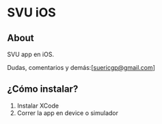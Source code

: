 SVU iOS
====================

About
-----
SVU app en iOS.

Dudas, comentarios y demás:[suericgp@gmail.com]



¿Cómo instalar?
--------------

1. Instalar XCode
2. Correr la app en device o simulador
